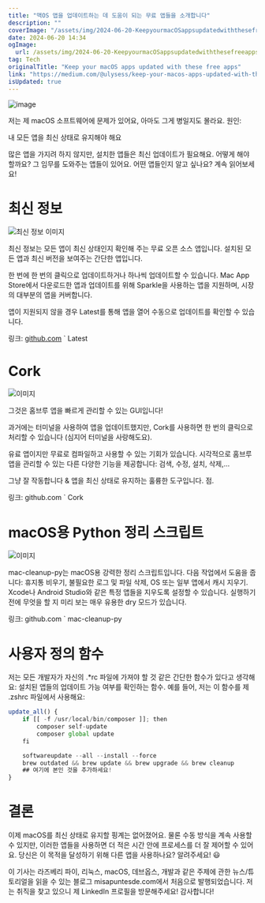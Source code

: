 ```yaml
---
title: "맥OS 앱을 업데이트하는 데 도움이 되는 무료 앱들을 소개합니다"
description: ""
coverImage: "/assets/img/2024-06-20-KeepyourmacOSappsupdatedwiththesefreeapps_0.png"
date: 2024-06-20 14:34
ogImage:
  url: /assets/img/2024-06-20-KeepyourmacOSappsupdatedwiththesefreeapps_0.png
tag: Tech
originalTitle: "Keep your macOS apps updated with these free apps"
link: "https://medium.com/@ulysess/keep-your-macos-apps-updated-with-these-free-apps-1c5983e2ea99"
isUpdated: true
---
```


![image](/assets/img/2024-06-20-KeepyourmacOSappsupdatedwiththesefreeapps_0.png)

저는 제 macOS 소프트웨어에 문제가 있어요, 아마도 그게 병일지도 몰라요. 원인:

내 모든 앱을 최신 상태로 유지해야 해요

많은 앱을 가지려 하지 않지만, 설치한 앱들은 최신 업데이트가 필요해요. 어떻게 해야 할까요? 그 임무를 도와주는 앱들이 있어요. 어떤 앱들인지 알고 싶나요? 계속 읽어보세요!

<div class="content-ad"></div>

# 최신 정보

![최신 정보 이미지](/assets/img/2024-06-20-KeepyourmacOSappsupdatedwiththesefreeapps_1.png)

최신 정보는 모든 앱이 최신 상태인지 확인해 주는 무료 오픈 소스 앱입니다. 설치된 모든 앱과 최신 버전을 보여주는 간단한 앱입니다.

한 번에 한 번의 클릭으로 업데이트하거나 하나씩 업데이트할 수 있습니다. Mac App Store에서 다운로드한 앱과 업데이트를 위해 Sparkle을 사용하는 앱을 지원하며, 시장의 대부분의 앱을 커버합니다.

<div class="content-ad"></div>

앱이 지원되지 않을 경우 Latest를 통해 앱을 열어 수동으로 업데이트를 확인할 수 있습니다.

링크: [github.com](github.com) ` Latest

# Cork

![이미지](/assets/img/2024-06-20-KeepyourmacOSappsupdatedwiththesefreeapps_2.png)

<div class="content-ad"></div>

그것은 홈브루 앱을 빠르게 관리할 수 있는 GUI입니다!

과거에는 터미널을 사용하여 앱을 업데이트했지만, Cork를 사용하면 한 번의 클릭으로 처리할 수 있습니다 (심지어 터미널을 사랑해도요).

유료 앱이지만 무료로 컴파일하고 사용할 수 있는 기회가 있습니다. 시각적으로 홈브루 앱을 관리할 수 있는 다른 다양한 기능을 제공합니다: 검색, 수정, 설치, 삭제,...

그냥 잘 작동합니다 & 앱을 최신 상태로 유지하는 훌륭한 도구입니다. 점.

<div class="content-ad"></div>

링크: github.com ` Cork

# macOS용 Python 정리 스크립트

![이미지](/assets/img/2024-06-20-KeepyourmacOSappsupdatedwiththesefreeapps_3.png)

mac-cleanup-py는 macOS용 강력한 정리 스크립트입니다. 다음 작업에서 도움을 줍니다: 휴지통 비우기, 불필요한 로그 및 파일 삭제, OS 또는 일부 앱에서 캐시 지우기. Xcode나 Android Studio와 같은 특정 앱들을 지우도록 설정할 수 있습니다. 실행하기 전에 무엇을 할 지 미리 보는 매우 유용한 dry 모드가 있습니다.

<div class="content-ad"></div>

링크: github.com ` mac-cleanup-py

# 사용자 정의 함수

저는 모든 개발자가 자신의 .\*rc 파일에 가져야 할 것 같은 간단한 함수가 있다고 생각해요: 설치된 앱들의 업데이트 가능 여부를 확인하는 함수. 예를 들어, 저는 이 함수를 제 .zshrc 파일에서 사용해요:

```js
update_all() {
    if [[ -f /usr/local/bin/composer ]]; then
        composer self-update
        composer global update
    fi

    softwareupdate --all --install --force
    brew outdated && brew update && brew upgrade && brew cleanup
    ## 여기에 본인 것을 추가하세요!
}
```

<div class="content-ad"></div>

# 결론

이제 macOS를 최신 상태로 유지할 핑계는 없어졌어요. 물론 수동 방식을 계속 사용할 수 있지만, 이러한 앱들을 사용하면 더 적은 시간 안에 프로세스를 더 잘 제어할 수 있어요. 당신은 이 목적을 달성하기 위해 다른 앱을 사용하나요? 알려주세요! 😃

이 기사는 라즈베리 파이, 리눅스, macOS, 데브옵스, 개발과 같은 주제에 관한 뉴스/튜토리얼을 읽을 수 있는 블로그 misapuntesde.com에서 처음으로 발행되었습니다. 저는 취직을 찾고 있으니 제 LinkedIn 프로필을 방문해주세요! 감사합니다!
